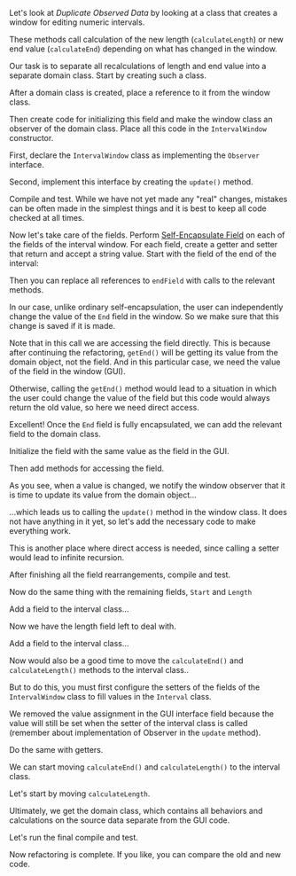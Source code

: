 Let's look at <i>Duplicate Observed Data</i> by looking at a class that creates a window for editing numeric intervals.

These methods call calculation of the new length (<code>calculateLength</code>) or new end value (<code>calculateEnd</code>) depending on what has changed in the window.

Our task is to separate all recalculations of length and end value into a separate domain class. Start by creating such a class.

After a domain class is created, place a reference to it from the window class.

Then create code for initializing this field and make the window class an observer of the domain class. Place all this code in the <code>IntervalWindow</code> constructor.

First, declare the <code>IntervalWindow</code> class as implementing the <code>Observer</code> interface.

Second, implement this interface by creating the <code>update()</code> method.

Compile and test. While we have not yet made any "real" changes, mistakes can be often made in the simplest things and it is best to keep all code checked at all times.

Now let's take care of the fields. Perform <a href="/self-encapsulate-field">Self-Encapsulate Field</a> on each of the fields of the interval window. For each field, create a getter and setter that return and accept a string value. Start with the field of the end of the interval:

Then you can replace all references to <code>endField</code> with calls to the relevant methods.

In our case, unlike ordinary self-encapsulation, the user can independently change the value of the <code>End</code> field in the window. So we make sure that this change is saved if it is made.

Note that in this call we are accessing the field directly. This is because after continuing the refactoring, <code>getEnd()</code> will be getting its value from the domain object, not the field. And in this particular case, we need the value of the field in the window (GUI).

Otherwise, calling the <code>getEnd()</code> method would lead to a situation in which the user could change the value of the field but this code would always return the old value, so here we need direct access.

Excellent! Once the <code>End</code> field is fully encapsulated, we can add the relevant field to the domain class.

Initialize the field with the same value as the field in the GUI.

Then add methods for accessing the field.

As you see, when a value is changed, we notify the window observer that it is time to update its value from the domain object…

…which leads us to calling the <code>update()</code> method in the window class. It does not have anything in it yet, so let's add the necessary code to make everything work.

This is another place where direct access is needed, since calling a setter would lead to infinite recursion.

After finishing all the field rearrangements, compile and test.

Now do the same thing with the remaining fields, <code>Start</code> and <code>Length</code>

Add a field to the interval class…

Now we have the length field left to deal with.

Add a field to the interval class…

Now would also be a good time to move the <code>calculateEnd()</code> and <code>calculateLength()</code> methods to the interval class..

But to do this, you must first configure the setters of the fields of the <code>IntervalWindow</code> class to fill values in the <code>Interval</code> class.

We removed the value assignment in the GUI interface field because the value will still be set when the setter of the interval class is called (remember about implementation of Observer in the <code>update</code> method).

Do the same with getters.

We can start moving <code>calculateEnd()</code> and <code>calculateLength()</code> to the interval class.

Let's start by moving <code>calculateLength</code>.

Ultimately, we get the domain class, which contains all behaviors and calculations on the source data separate from the GUI code.

Let's run the final compile and test.

Now refactoring is complete. If you like, you can compare the old and new code.